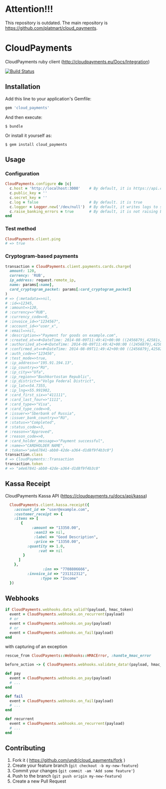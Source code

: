 # Attention!!!

This repository is outdated. The main repository is https://github.com/platmart/cloud_payments.

# CloudPayments

CloudPayments ruby client (http://cloudpayments.eu/Docs/Integration)

[![Build Status](https://travis-ci.org/undr/cloud_payments.svg)](https://travis-ci.org/undr/cloud_payments)

## Installation

Add this line to your application's Gemfile:

```ruby
gem 'cloud_payments'
```

And then execute:

```
$ bundle
```

Or install it yourself as:

```
$ gem install cloud_payments
```

## Usage

### Configuration

```ruby
CloudPayments.configure do |c|
  c.host = 'http://localhost:3000'    # By default, it is https://api.cloudpayments.ru
  c.public_key = ''
  c.secret_key = ''
  c.log = false                       # By default. it is true
  c.logger = Logger.new('/dev/null')  # By default, it writes logs to stdout
  c.raise_banking_errors = true       # By default, it is not raising banking errors
end
```

### Test method

```ruby
CloudPayments.client.ping
# => true
```

### Cryptogram-based payments

```ruby
transaction = CloudPayments.client.payments.cards.charge(
  amount: 120,
  currency: 'RUB',
  ip_address: request.remote_ip,
  name: params[:name],
  card_cryptogram_packet: params[:card_cryptogram_packet]
)
# => {:metadata=>nil,
# :id=>12345,
# :amount=>120,
# :currency=>"RUB",
# :currency_code=>0,
# :invoice_id=>"1234567",
# :account_id=>"user_x",
# :email=>nil,
# :description=>"Payment for goods on example.com",
# :created_at=>#<DateTime: 2014-08-09T11:49:41+00:00 ((2456879j,42581s,0n),+0s,2299161j)>,
# :authorized_at=>#<DateTime: 2014-08-09T11:49:42+00:00 ((2456879j,42582s,0n),+0s,2299161j)>,
# :confirmed_at=>#<DateTime: 2014-08-09T11:49:42+00:00 ((2456879j,42582s,0n),+0s,2299161j)>,
# :auth_code=>"123456",
# :test_mode=>true,
# :ip_address=>"195.91.194.13",
# :ip_country=>"RU",
# :ip_city=>"Ufa",
# :ip_region=>"Bashkortostan Republic",
# :ip_district=>"Volga Federal District",
# :ip_lat=>54.7355,
# :ip_lng=>55.991982,
# :card_first_six=>"411111",
# :card_last_four=>"1111",
# :card_type=>"Visa",
# :card_type_code=>0,
# :issuer=>"Sberbank of Russia",
# :issuer_bank_country=>"RU",
# :status=>"Completed",
# :status_code=>3,
# :reason=>"Approved",
# :reason_code=>0,
# :card_holder_message=>"Payment successful",
# :name=>"CARDHOLDER NAME",
# :token=>"a4e67841-abb0-42de-a364-d1d8f9f4b3c0"}
transaction.class
# => CloudPayments::Transaction
transaction.token
# => "a4e67841-abb0-42de-a364-d1d8f9f4b3c0"
```

## Kassa Receipt
  CloudPayments Kassa API (https://cloudpayments.ru/docs/api/kassa)

```ruby
  CloudPayments.client.kassa.receipt({
    :account_id => "user@example.com",
    :customer_receipt => {
    :items => [
       {
            :amount => "13350.00",
             :ean13 => nil,
             :label => "Good Description",
             :price => "13350.00",
          :quantity => 1.0,
               :vat => nil
        }
      ]
    },
                 :inn => "7708806666",
          :invoice_id => "231312312",
                :type => "Income"
  })
```

## Webhooks

```ruby
if CloudPayments.webhooks.data_valid?(payload, hmac_token)
  event = CloudPayments.webhooks.on_recurrent(payload)
  # or
  event = CloudPayments.webhooks.on_pay(payload)
  # or
  event = CloudPayments.webhooks.on_fail(payload)
end
```

with capturing of an exception

```ruby
rescue_from CloudPayments::Webhooks::HMACError, :handle_hmac_error

before_action -> { CloudPayments.webhooks.validate_data!(payload, hmac_token) }

def pay
  event = CloudPayments.webhooks.on_pay(payload)
  # ...
end

def fail
  event = CloudPayments.webhooks.on_fail(payload)
  # ...
end

def recurrent
  event = CloudPayments.webhooks.on_recurrent(payload)
  # ...
end
```

## Contributing

1. Fork it ( https://github.com/undr/cloud_payments/fork )
2. Create your feature branch (`git checkout -b my-new-feature`)
3. Commit your changes (`git commit -am 'Add some feature'`)
4. Push to the branch (`git push origin my-new-feature`)
5. Create a new Pull Request
